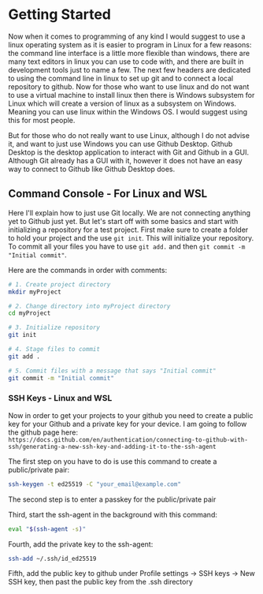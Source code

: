 # Getting Started

Now when it comes to programming of any kind I would suggest to use a linux operating system as it is easier to program in Linux for a few reasons: the command line interface is a little more flexible than windows, there are many text editors in linux you can use to code with, and there are built in development tools just to name a few. The next few headers are dedicated to using the command line in linux to set up git and to connect a local repository to github. Now for those who want to use linux and do not want to use a virtual machine to install linux then there is Windows subsystem for Linux which will create a version of linux as a subsystem on Windows. Meaning you can use linux within the Windows OS. I would suggest using this for most people. 

But for those who do not really want to use Linux, although I do not advise it, and want to just use Windows you can use Github Desktop. Github Desktop is the desktop application to interact with Git and Github in a GUI. Although Git already has a GUI with it, however it does not have an easy way to connect to Github like Github Desktop does.

## Command Console - For Linux and WSL

Here I'll explain how to just use Git locally. We are not connecting anything yet to Github just yet. But let's start off with some basics and start with initializing a repository for a test project. First make sure to create a folder to hold your project and the use ```git init```. This will initialize your repository. To commit all your files you have to use ```git add.``` and then ```git commit -m "Initial commit"```. 

Here are the commands in order with comments:

```bash
# 1. Create project directory
mkdir myProject

# 2. Change directory into myProject directory
cd myProject

# 3. Initialize repository
git init

# 4. Stage files to commit
git add .

# 5. Commit files with a message that says "Initial commit"
git commit -m "Initial commit"
```

### SSH Keys - Linux and WSL

Now in order to get your projects to your github you need to create a public key for your Github and a private key for your device. I am going to follow the github page here: ```https://docs.github.com/en/authentication/connecting-to-github-with-ssh/generating-a-new-ssh-key-and-adding-it-to-the-ssh-agent```

The first step on you have to do is use this command to create a public/private pair:

```bash
ssh-keygen -t ed25519 -C "your_email@example.com"
```

The second step is to enter a passkey for the public/private pair

Third, start the ssh-agent in the background with this command:

```bash
eval "$(ssh-agent -s)"
```

Fourth, add the private key to the ssh-agent:

```bash
ssh-add ~/.ssh/id_ed25519
```
Fifth, add the public key to github under Profile settings -> SSH keys -> New SSH key, then past the public key from the .ssh directory
